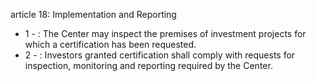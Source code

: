 article 18: Implementation and Reporting 

<ul>
			<li>1 - : The Center may inspect the premises of investment projects for which a certification has been requested. <ul>
			</ul></li>			<li>2 - : Investors granted certification shall comply with requests for inspection, monitoring and reporting required by the Center. <ul>
			</ul></li></ul>